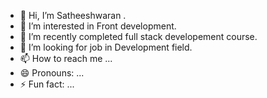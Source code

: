 - 👋 Hi, I’m Satheeshwaran .
- 👀 I’m interested in Front development.
- 🌱 I’m recently completed full stack developement course.
- 💞️ I’m looking for job in Development field.
- 📫 How to reach me ...
- 😄 Pronouns: ...
- ⚡ Fun fact: ...

<!---
Satheesh28062001/Satheesh28062001 is a ✨ special ✨ repository because its `README.md` (this file) appears on your GitHub profile.
You can click the Preview link to take a look at your changes.
--->
